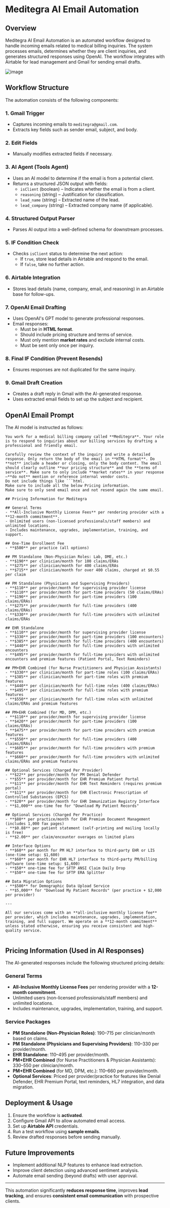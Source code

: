 # Meditegra AI Email Automation

## Overview
Meditegra AI Email Automation is an automated workflow designed to handle incoming emails related to medical billing inquiries. The system processes emails, determines whether they are client inquiries, and generates structured responses using OpenAI. The workflow integrates with Airtable for lead management and Gmail for sending email drafts.

![image](https://github.com/user-attachments/assets/f1656f57-99b6-4c3e-86c1-810561e3c52d)


## Workflow Structure
The automation consists of the following components:

### 1. **Gmail Trigger**
- Captures incoming emails to `meditegra@gmail.com`.
- Extracts key fields such as sender email, subject, and body.

### 2. **Edit Fields**
- Manually modifies extracted fields if necessary.

### 3. **AI Agent (Tools Agent)**
- Uses an AI model to determine if the email is from a potential client.
- Returns a structured JSON output with fields:
  - `isClient` (boolean) – Indicates whether the email is from a client.
  - `reasoning` (string) – Justification for classification.
  - `lead_name` (string) – Extracted name of the lead.
  - `lead_company` (string) – Extracted company name (if applicable).

### 4. **Structured Output Parser**
- Parses AI output into a well-defined schema for downstream processes.

### 5. **IF Condition Check**
- Checks `isClient` status to determine the next action:
  - If `true`, store lead details in Airtable and respond to the email.
  - If `false`, take no further action.

### 6. **Airtable Integration**
- Stores lead details (name, company, email, and reasoning) in an Airtable base for follow-ups.

### 7. **OpenAI Email Drafting**
- Uses OpenAI's GPT model to generate professional responses.
- Email responses:
  - Must be in **HTML format**.
  - Should include pricing structure and terms of service.
  - Must only mention **market rates** and exclude internal costs.
  - Must be sent only once per inquiry.

### 8. **Final IF Condition (Prevent Resends)**
- Ensures responses are not duplicated for the same inquiry.

### 9. **Gmail Draft Creation**
- Creates a draft reply in Gmail with the AI-generated response.
- Uses extracted email fields to set up the subject and recipient.

## OpenAI Email Prompt
The AI model is instructed as follows:

```
You work for a medical billing company called **Meditegra**. Your role is to respond to inquiries about our billing services by drafting a professional and friendly email.

Carefully review the context of the inquiry and write a detailed response. Only return the body of the email in **HTML format**. Do **not** include a header or closing, only the body content. The email should clearly outline **our pricing structure** and the **terms of service**. Make sure to only include **market rates** in your response—**do not** mention or reference internal vendor costs.
Do not include things like ```html.
Make sure to include all the below Pricing information.
Make sure to only send email once and not resend again the same email.

## Pricing Information for Meditegra

## General Terms
- **All-Inclusive Monthly License Fees** per rendering provider with a **12-month commitment**.  
- Unlimited users (non-licensed professionals/staff members) and unlimited locations.  
- Includes maintenance, upgrades, implementation, training, and support.  

## One-Time Enrollment Fee
- **$500** per practice (all options)

## PM Standalone (Non-Physician Roles: Lab, DME, etc.)
- **$190** per clinician/month for 100 claims/ERAs
- **$275** per clinician/month for 400 claims/ERAs
- **$715** per clinician/month for over 400 claims, charged at $0.55 per claim

## PM Standalone (Physicians and Supervising Providers)
- **$110** per provider/month for supervising provider license
- **$110** per provider/month for part-time providers (50 claims/ERAs)
- **$190** per provider/month for part-time providers (100 claims/ERAs)
- **$275** per provider/month for full-time providers (400 claims/ERAs)
- **$330** per provider/month for full-time providers with unlimited claims/ERAs

## EHR Standalone
- **$110** per provider/month for supervising provider license
- **$330** per provider/month for part-time providers (100 encounters)
- **$385** per provider/month for full-time providers (400 encounters)
- **$440** per provider/month for full-time providers with unlimited encounters
- **$495** per provider/month for full-time providers with unlimited encounters and premium features (Patient Portal, Text Reminders)

## PM+EHR Combined (for Nurse Practitioners and Physician Assistants)
- **$330** per clinician/month for part-time roles (100 claims/ERAs)
- **$385** per clinician/month for part-time roles with premium features
- **$440** per clinician/month for full-time roles (400 claims/ERAs)
- **$495** per clinician/month for full-time roles with premium features
- **$550** per clinician/month for full-time roles with unlimited claims/ERAs and premium features

## PM+EHR Combined (for MD, DPM, etc.)
- **$110** per provider/month for supervising provider license
- **$420** per provider/month for part-time providers (100 claims/ERAs)
- **$475** per provider/month for part-time providers with premium features
- **$550** per provider/month for full-time providers (400 claims/ERAs)
- **$605** per provider/month for full-time providers with premium features
- **$660** per provider/month for full-time providers with unlimited claims/ERAs and premium features

## Optional Services (Charged Per Provider)
- **$22** per provider/month for PM Denial Defender
- **$55** per provider/month for EHR Premium Patient Portal
- **$11** per provider/month for EHR Text Reminders (requires premium portal)
- **$11** per provider/month for EHR Electronic Prescription of Controlled Substances (EPCS)
- **$20** per provider/month for EHR Immunization Registry Interface
- **$1,000** one-time fee for "Download My Patient Records"

## Optional Services (Charged Per Practice)
- **$80** per practice/month for EHR Premium Document Management (includes 1,000 fax pages)
- **$0.88** per patient statement (self-printing and mailing locally is free)
- **$2.00** per claim/encounter overages on limited plans

## Interface Options
- **$60** per month for PM HL7 interface to third-party EHR or LIS (one-time setup: $1,600)
- **$60** per month for EHR HL7 interface to third-party PM/billing software (one-time setup: $1,600)
- **$50** one-time fee for SFTP ANSI Claim Daily Drop
- **$50** one-time fee for SFTP ERA Splitter

## Data Migration Options
- **$500** for Demographic Data Upload Service
- **$5,000** for "Download My Patient Records" (per practice + $2,000 per provider)

---

All our services come with an **all-inclusive monthly license fee** per provider, which includes maintenance, upgrades, implementation, training, and full support. We operate on a **12-month commitment** unless stated otherwise, ensuring you receive consistent and high-quality service.


```

## Pricing Information (Used in AI Responses)
The AI-generated responses include the following structured pricing details:

### **General Terms**
- **All-Inclusive Monthly License Fees** per rendering provider with a **12-month commitment**.
- Unlimited users (non-licensed professionals/staff members) and unlimited locations.
- Includes maintenance, upgrades, implementation, training, and support.

### **Service Packages**
- **PM Standalone (Non-Physician Roles)**: $190–$715 per clinician/month based on claims.
- **PM Standalone (Physicians and Supervising Providers)**: $110–$330 per provider/month.
- **EHR Standalone**: $110–$495 per provider/month.
- **PM+EHR Combined** (for Nurse Practitioners & Physician Assistants): $330–$550 per clinician/month.
- **PM+EHR Combined** (for MD, DPM, etc.): $110–$660 per provider/month.
- **Optional Services**: Priced per provider/practice for features like Denial Defender, EHR Premium Portal, text reminders, HL7 integration, and data migration.

## Deployment & Usage
1. Ensure the workflow is **activated**.
2. Configure Gmail API to allow automated email access.
3. Set up **Airtable API** credentials.
4. Run a test workflow using **sample emails**.
5. Review drafted responses before sending manually.

## Future Improvements
- Implement additional NLP features to enhance lead extraction.
- Improve client detection using advanced sentiment analysis.
- Automate email sending (beyond drafts) with user approval.

---
This automation significantly **reduces response time**, improves **lead tracking**, and ensures **consistent email communication** with prospective clients.

